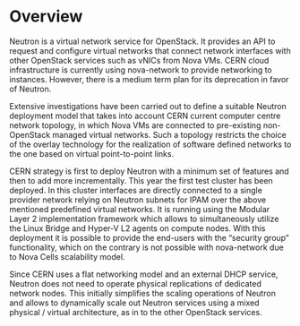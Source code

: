 # Overview

Neutron is a virtual network service for OpenStack. It provides an API to request and configure virtual networks that connect network interfaces with other OpenStack services such as vNICs from Nova VMs. CERN cloud infrastructure is currently using nova-network to provide networking to instances. However, there is a medium term plan for its deprecation in favor of Neutron.

Extensive investigations have been carried out to define a suitable Neutron deployment model that takes into account CERN current computer centre network topology, in which Nova VMs are connected to pre-existing non-OpenStack managed virtual networks. Such a topology restricts the choice of the overlay technology for the realization of software defined networks to the one based on virtual point-to-point links.

CERN strategy is first to deploy Neutron with a minimum set of features and then to add more incrementally. This year the first test cluster has been deployed. In this cluster interfaces are directly connected to a single provider network relying on Neutron subnets for IPAM over the above mentioned predefined virtual networks. It is running using the Modular Layer 2 implementation framework which allows to simultaneously utilize the Linux Bridge and Hyper-V L2 agents on compute nodes. With this deployment it is possible to provide the end-users with the “security group” functionality, which on the contrary is not possible with nova-network due to Nova Cells scalability model.

Since CERN uses a flat networking model and an external DHCP service, Neutron does not need to operate physical replications of dedicated network nodes. This initially simplifies the scaling operations of Neutron and allows to dynamically scale out Neutron services using a mixed physical / virtual architecture, as in to the other OpenStack services.

